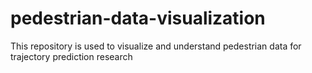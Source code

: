 # pedestrian-data-visualization
This repository is used to visualize and understand pedestrian data for trajectory prediction research
